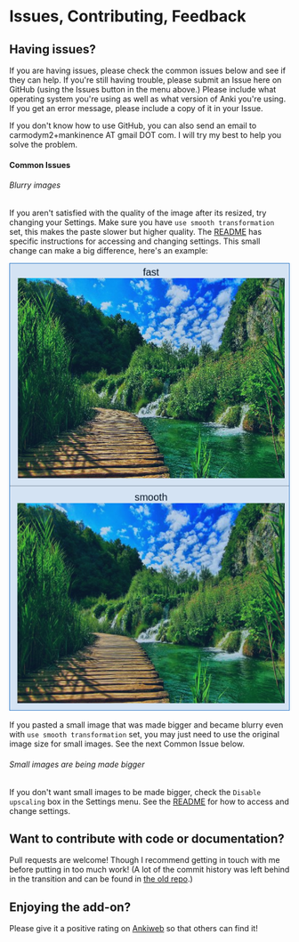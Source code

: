 # Issues, Contributing, Feedback

## Having issues?
If you are having issues, please check the common issues below and see if they can help.
If you're still having trouble, please submit an Issue here on GitHub (using the Issues button in the menu above.)
Please include what operating system you're using as well as what version of Anki you're using.
If you get an error message, please include a copy of it in your Issue.

If you don't know how to use GitHub, you can also send an email to carmodym2+mankinence AT gmail DOT com.
I will try my best to help you solve the problem.

#### Common Issues

###### Blurry images
If you aren't satisfied with the quality of the image after its resized, try changing your Settings.
Make sure you have `use smooth transformation` set, this makes the paste slower but higher quality.
The [README](README.md) has specific instructions for accessing and changing settings.
This small change can make a big difference, here's an example:

<img src="images/fast_vs_smooth.png">

If you pasted a small image that was made bigger and became blurry even with `use smooth transformation` set,
you may just need to use the original image size for small images.
See the next Common Issue below.

###### Small images are being made bigger
If you don't want small images to be made bigger, check the `Disable upscaling` box in the Settings menu.
See the [README](README.md) for how to access and change settings.


## Want to contribute with code or documentation?
Pull requests are welcome! Though I recommend getting in touch with me before putting in too much work!
(A lot of the commit history was left behind in the transition and can be found in [the old repo](https://github.com/searene/Anki-Addons).)


## Enjoying the add-on?
Please give it a positive rating on [Ankiweb](https://ankiweb.net/shared/info/1214357311) so that others can find it!
